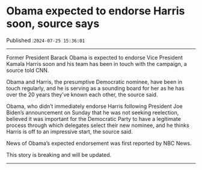 # Obama expected to endorse Harris soon, source says

Published :`2024-07-25 15:36:01`

---

Former President Barack Obama is expected to endorse Vice President Kamala Harris soon and his team has been in touch with the campaign, a source told CNN.

Obama and Harris, the presumptive Democratic nominee, have been in touch regularly, and he is serving as a sounding board for her as he has over the 20 years they’ve known each other, the source said.

Obama, who didn’t immediately endorse Harris following President Joe Biden’s announcement on Sunday that he was not seeking reelection, believed it was important for the Democratic Party to have a legitimate process through which delegates select their new nominee, and he thinks Harris is off to an impressive start, the source said.

News of Obama’s expected endorsement was first reported by NBC News.

This story is breaking and will be updated.

---

